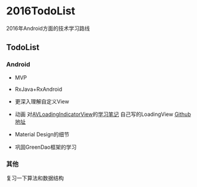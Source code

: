 # 2016TodoList
2016年Android方面的技术学习路线

## TodoList
### Android
* MVP
 
* RxJava+RxAndroid
 
* 更深入理解自定义View
 
* 动画
  对[AVLoadingIndicatorView](https://github.com/81813780/AVLoadingIndicatorView)的[学习笔记](https://github.com/basti-shi031/AnimationLoadingView)
  自己写的LoadingView [Github地址](https://github.com/basti-shi031/PacmanLoadingView)
 
* Material Design的细节
 
* 巩固GreenDao框架的学习
 
### 其他
复习一下算法和数据结构
